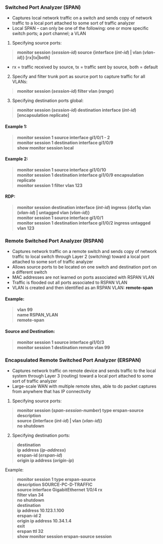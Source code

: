 ### Switched Port Analyzer (SPAN)  
* Captures local network traffic on a switch and sends copy of network traffic to a local port attached to some sort of traffic analyzer  
* Local SPAN – can only be one of the following: one or more specific switch ports; a port channel; a VLAN  
1. Specifying source ports:  
> **monitor session (*session-id*) source {interface (*int-id*) | vlan (*vlan-id*)} [rx|tx|both]**  
* rx = traffic received by source, tx = traffic sent by source, both = default  
2. Specify and filter trunk port as source port to capture traffic for all VLANs:  
> **monitor session (*session-id*) filter vlan (*range*)**  
3. Specifying destination ports global:  
> **monitor session (*session-id*) destination interface (*int-id*) [encapsulation replicate]**  

#### Example 1:  
> **monitor session 1 source interface gi1/0/1 - 2**  
> **monitor session 1 destination interface gi1/0/9**  
> **show monitor session local**  

#### Example 2:  
> **monitor session 1 source interface gi1/0/10**  
> **monitor session 1 destination interface gi1/0/9 encapsulation replicate**  
> **monitor session 1 filter vlan 123**  

#### RDP:  
> **monitor session <id> destination interface (*int-id*) ingress {dot1q vlan (*vlan-id*) | untagged vlan (*vlan-id*)}**  
> **monitor session 1 source interface gi1/0/1**  
> **monitor session 1 destination interface gi1/0/2 ingress untagged vlan 123**  


### Remote Switched Port Analyzer (RSPAN)
* Captures network traffic on a remote switch and sends copy of network traffic to local switch through Layer 2 (switching) toward a local port attached to some sort of traffic analyzer  
* Allows source ports to be located on one switch and destination port on a different switch  
* MAC addresses are not learned on ports associated with RSPAN VLAN  
* Traffic is flooded out all ports associated to RSPAN VLAN  
* VLAN is created and then identified as an RSPAN VLAN: **remote-span**  

#### Example:  
> **vlan 99**  
> **name RSPAN_VLAN**  
> **remote-span**  
#### Source and Destination:  
> **monitor session 1 source interface gi1/0/3**  
> **monitor session 1 destination remote vlan 99**  

### Encapsulated Remote Switched Port Analyzer (ERSPAN)  
* Captures network traffic on remote device and sends traffic to the local system through Layer 3 (routing) toward a local port attached to some sort of traffic analyzer  
* Large-scale WAN with multiple remote sites, able to do packet captures from anywhere that has IP connectivity  
1. Specifying source ports:  
> **monitor session (*span-session-number*) type erspan-source**  
> **description**  
> **source {interface (*int-id*) | vlan (*vlan-id*)}**   
> **no shutdown**  
2. Specifying destination ports:  
> **destination**  
> **ip address (*ip-address*)**  
> **erspan-id (*erspan-id*)**  
> **origin ip address (*origin-ip*)**  

Example:  
> **monitor session 1 type erspan-source**  
> **description SOURCE-PC-D-TRAFFIC**  
> **source interface GigabitEthernet 1/0/4 rx**  
> **filter vlan 34**  
> **no shutdown**  
> **destination**  
> **ip address 10.123.1.100**  
> **erspan-id 2**  
> **origin ip address 10.34.1.4**  
> **exit**  
> **erspan ttl 32**  
> **show monitor session erspan-source session**  




